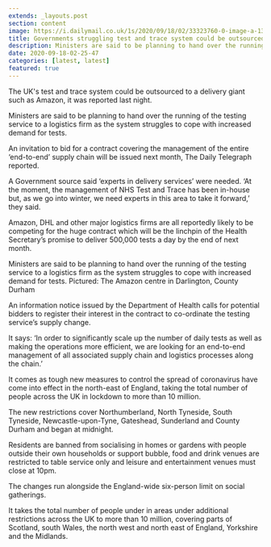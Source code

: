 ```yaml
---
extends: _layouts.post
section: content
image: https://i.dailymail.co.uk/1s/2020/09/18/02/33323760-0-image-a-13_1600391013144.jpg 
title: Governments struggling test and trace system could be outsourced to a tech giant like Amazon 
description: Ministers are said to be planning to hand over the running of the testing service to a logistics firm as the system struggles to cope with increased demand for tests. 
date: 2020-09-18-02-25-47 
categories: [latest, latest] 
featured: true 
--- 
```

The UK's test and trace system could be outsourced to a delivery giant such as Amazon, it was reported last night.

Ministers are said to be planning to hand over the running of the testing service to a logistics firm as the system struggles to cope with increased demand for tests.

An invitation to bid for a contract covering the management of the entire ‘end-to-end’ supply chain will be issued next month, The Daily Telegraph reported.

A Government source said ‘experts in delivery services’ were needed. ‘At the moment, the management of NHS Test and Trace has been in-house but, as we go into winter, we need experts in this area to take it forward,’ they said.

Amazon, DHL and other major logistics firms are all reportedly likely to be competing for the huge contract which will be the linchpin of the Health Secretary’s promise to deliver 500,000 tests a day by the end of next month.

Ministers are said to be planning to hand over the running of the testing service to a logistics firm as the system struggles to cope with increased demand for tests. Pictured: The Amazon centre in Darlington, County Durham

An information notice issued by the Department of Health calls for potential bidders to register their interest in the contract to co-ordinate the testing service’s supply change.

It says: ‘In order to significantly scale up the number of daily tests as well as making the operations more efficient, we are looking for an end-to-end management of all associated supply chain and logistics processes along the chain.’ 

It comes as tough new measures to control the spread of coronavirus have come into effect in the north-east of England, taking the total number of people across the UK in lockdown to more than 10 million.

The new restrictions cover Northumberland, North Tyneside, South Tyneside, Newcastle-upon-Tyne, Gateshead, Sunderland and County Durham and began at midnight.

Residents are banned from socialising in homes or gardens with people outside their own households or support bubble, food and drink venues are restricted to table service only and leisure and entertainment venues must close at 10pm.

The changes run alongside the England-wide six-person limit on social gatherings.

It takes the total number of people under in areas under additional restrictions across the UK to more than 10 million, covering parts of Scotland, south Wales, the north west and north east of England, Yorkshire and the Midlands.  

